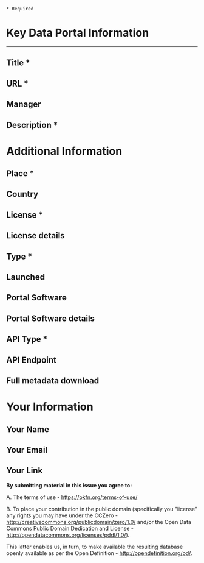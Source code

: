 <!--
Power users can fork and pull the DataPortals.org CSV data file directly:

https://github.com/okfn/dataportals.org/blob/master/data/portals.csv

Otherwise, follow the directions below.
-->


`* Required`

# Key Data Portal Information
---
## Title *
<!-- Full title of the portal, e.g. "Data.Gov.UK - Official UK Government Portal" -->

## URL *
<!-- URL to home page of the portal -->

## Manager
<!-- Name/title of the organization that set up and manages the portal -->

## Description *
<!-- Description and any additional notes about the portal, for example special licensing conditions, comments on the contents, or anything that doesn't fit in the questions below but is relevant -->

# Additional Information
## Place *
<!-- Short text describing the place that the portal is relate to (i.e. is supposed to cover). Should be sufficient to look it up on a map. For example, "London, UK" or "Vancouver, Canada". If no specific location just put "International" -->

## Country
<!-- Country the portal covers. 2-digit ISO-code if possible. Note we allow regional answers if that is appropriate (e.g. EU) -->

## License *
<!-- Default license for the data in the data portal. You will be able to provide more information in the next question. Note "license" is used loosely to cover the general terms of use under which data is made available. -->

## License details
<!-- Provide here any additional details related to your previous answer. For example, the URL to the license on the site, or excerpts from the relevant terms of use. -->

## Type *
<!-- Is the portal operated by (and for) government (including IGOs such as World Bank or EC), research (academia), (other) institutional, or community? -->

## Launched
<!-- Date the portal was launched if known. If you are not sure of month and day just choose Jan 1st. Further info (for example a blog post URL about the launch) can go in the the description.

Date format: mm/dd/yyyy
-->

## Portal Software
<!-- What software platform does the portal use -->

## Portal Software details
<!-- If you answered 'Other' or 'Custom/in-house' implementation to the question above, please feel free to give more details here. If there is a platform we've missed, we'll add it to the list. -->

## API Type *
<!-- Does the portal have any kind of API (structured metadata about the data that can be downloaded)? If multiple options apply, please choose the most extensive/advanced API. -->

## API Endpoint
<!-- URL for accessing the API -->

## Full metadata download
<!-- URL to download entire portal contents, either via an API, or dump provided by the publisher or a 3rd party -->

# Your Information
## Your Name
<!-- So we know who is submitting this and can credit you as appropriate. -->

## Your Email
<!-- We won't share this with anyone else but it enables us to follow up if needed -->

## Your Link
<!-- A link we could use if we need to credit you -->

**By submitting material in this issue you agree to:**

A. The terms of use - https://okfn.org/terms-of-use/

B. To place your contribution in the public domain (specifically you "license" any rights you may have under the CCZero - http://creativecommons.org/publicdomain/zero/1.0/ and/or the Open Data Commons Public Domain Dedication and License - http://opendatacommons.org/licenses/pddl/1.0/).

This latter enables us, in turn, to make available the resulting database openly available as per the Open Definition - http://opendefinition.org/od/.
